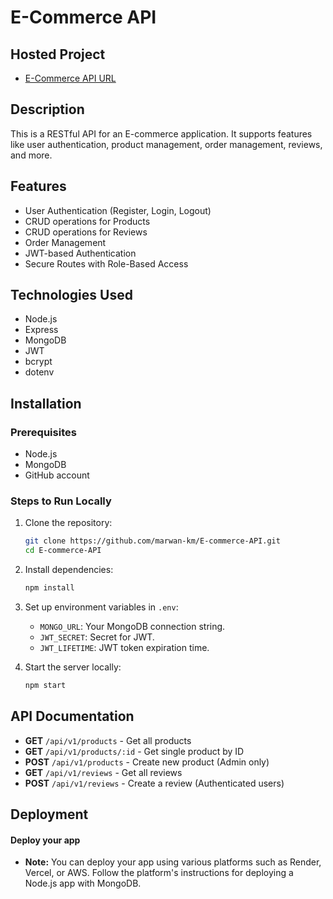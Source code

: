 
# E-Commerce API

## Hosted Project
- [E-Commerce API URL](https://node-course-e-commerce.onrender.com/)

## Description
This is a RESTful API for an E-commerce application. It supports features like user authentication, product management, order management, reviews, and more.

## Features
- User Authentication (Register, Login, Logout)
- CRUD operations for Products
- CRUD operations for Reviews
- Order Management
- JWT-based Authentication
- Secure Routes with Role-Based Access

## Technologies Used
- Node.js
- Express
- MongoDB
- JWT
- bcrypt
- dotenv

## Installation

### Prerequisites
- Node.js
- MongoDB
- GitHub account

### Steps to Run Locally

1. Clone the repository:
   ```bash
   git clone https://github.com/marwan-km/E-commerce-API.git
   cd E-commerce-API
   ```

2. Install dependencies:
   ```bash
   npm install
   ```

3. Set up environment variables in `.env`:
   - `MONGO_URL`: Your MongoDB connection string.
   - `JWT_SECRET`: Secret for JWT.
   - `JWT_LIFETIME`: JWT token expiration time.

4. Start the server locally:
   ```bash
   npm start
   ```

## API Documentation

- **GET** `/api/v1/products` - Get all products
- **GET** `/api/v1/products/:id` - Get single product by ID
- **POST** `/api/v1/products` - Create new product (Admin only)
- **GET** `/api/v1/reviews` - Get all reviews
- **POST** `/api/v1/reviews` - Create a review (Authenticated users)

## Deployment

#### **Deploy your app**

- **Note:** You can deploy your app using various platforms such as Render, Vercel, or AWS. Follow the platform's instructions for deploying a Node.js app with MongoDB.
